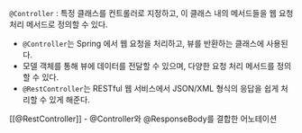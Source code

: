 
`@Controller` : 특정 클래스를 컨트롤러로 지정하고, 이 클래스 내의 메서드들을 웹 요청 처리 메서드로 정의할 수 있다.

- `@Controller`는 Spring 에서 웹 요청을 처리하고, 뷰를 반환하는 클래스에 사용된다.
- 모델 객체를 통해 뷰에 데이터를 전달할 수 있으며, 다양한 요청 처리 메서드를 정의할 수 있다.
- `@RestController`는 RESTful 웹 서비스에서 JSON/XML 형식의 응답을 쉽게 처리할 수 있게 해준다.

[[@RestController]] - @Controller와 @ResponseBody를 결합한 어노테이션